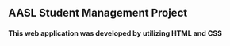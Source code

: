 <h2>AASL Student Management Project</h2>

<h4>This web application was developed by utilizing HTML and CSS</h4>
